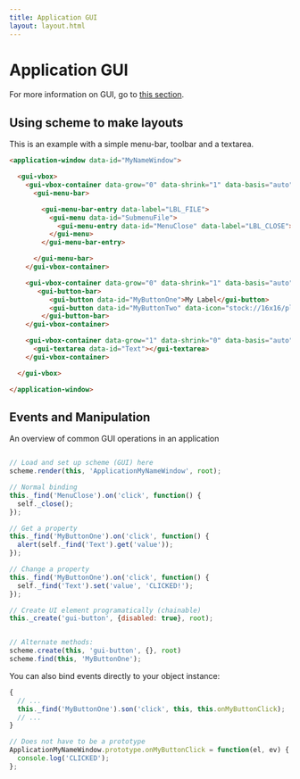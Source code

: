 ```yaml
---
title: Application GUI
layout: layout.html
---
```


# Application GUI

For more information on GUI, go to [this section](/manual/gui).

## Using scheme to make layouts

This is an example with a simple menu-bar, toolbar and a textarea.

```html
<application-window data-id="MyNameWindow">

  <gui-vbox>
    <gui-vbox-container data-grow="0" data-shrink="1" data-basis="auto">
      <gui-menu-bar>

        <gui-menu-bar-entry data-label="LBL_FILE">
          <gui-menu data-id="SubmenuFile">
            <gui-menu-entry data-id="MenuClose" data-label="LBL_CLOSE"></gui-menu-entry>
          </gui-menu>
        </gui-menu-bar-entry>

      </gui-menu-bar>
    </gui-vbox-container>

    <gui-vbox-container data-grow="0" data-shrink="1" data-basis="auto">
       <gui-button-bar>
          <gui-button data-id="MyButtonOne">My Label</gui-button>
          <gui-button data-id="MyButtonTwo" data-icon="stock://16x16/places/folder_home.png">My Label and Icon</gui-button>
        </gui-button-bar>
    </gui-vbox-container>

    <gui-vbox-container data-grow="1" data-shrink="0" data-basis="auto" data-fill="true">
      <gui-textarea data-id="Text"></gui-textarea>
    </gui-vbox-container>

  </gui-vbox>

</application-window>
```

## Events and Manipulation

An overview of common GUI operations in an application

```js

// Load and set up scheme (GUI) here
scheme.render(this, 'ApplicationMyNameWindow', root);

// Normal binding
this._find('MenuClose').on('click', function() {
  self._close();
});

// Get a property
this._find('MyButtonOne').on('click', function() {
  alert(self._find('Text').get('value'));
});

// Change a property
this._find('MyButtonOne').on('click', function() {
  self._find('Text').set('value', 'CLICKED!');
});

// Create UI element programatically (chainable)
this._create('gui-button', {disabled: true}, root);


// Alternate methods:
scheme.create(this, 'gui-button', {}, root)
scheme.find(this, 'MyButtonOne');

```

You can also bind events directly to your object instance:

```js
{
  // ...
  this._find('MyButtonOne').son('click', this, this.onMyButtonClick);
  // ...
}

// Does not have to be a prototype
ApplicationMyNameWindow.prototype.onMyButtonClick = function(el, ev) {
  console.log('CLICKED');
};
```
